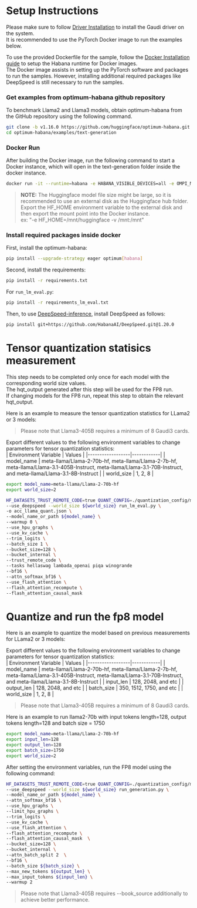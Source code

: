 # Setup Instructions

Please make sure to follow [Driver Installation](https://docs.habana.ai/en/latest/Installation_Guide/Driver_Installation.html) to install the Gaudi driver on the system.  
It is recommended to use the PyTorch Docker image to run the examples below.

To use the provided Dockerfile for the sample, follow the [Docker Installation guide](https://docs.habana.ai/en/latest/Installation_Guide/Additional_Installation/Docker_Installation.html) to setup the Habana runtime for Docker images.  
The Docker image assists in setting up the PyTorch software and packages to run the samples. However, installing additional required packages like DeepSpeed is still necessary to run the samples. 

### Get examples from optimum-habana github repository
To benchmark Llama2 and Llama3 models, obtain optimum-habana from the GitHub repository using the following command.
```bash
git clone -b v1.16.0 https://github.com/huggingface/optimum-habana.git
cd optimum-habana/examples/text-generation
```

### Docker Run
After building the Docker image, run the following command to start a Docker instance, which will open in the text-generation folder inside the docker instance.
```bash
docker run -it --runtime=habana -e HABANA_VISIBLE_DEVICES=all -e OMPI_MCA_btl_vader_single_copy_mechanism=none   --cap-add=ALL --privileged=true  --net=host --ipc=host  -v "$PWD/../../":/workspace --workdir  /workspace/examples/text-generation  vault.habana.ai/gaudi-docker/1.20.0/ubuntu24.04/habanalabs/pytorch-installer-2.6.0:latest
```
>**NOTE:**
> The Huggingface model file size might be large, so it is recommended to use an external disk as the Huggingface hub folder. \
> Export the HF_HOME environment variable to the external disk and then export the mount point into the Docker instance. \
> ex: "-e HF_HOME=/mnt/huggingface -v /mnt:/mnt"

### Install required packages inside docker
First, install the optimum-habana:
```bash
pip install --upgrade-strategy eager optimum[habana]
```

Second, install the requirements:
```bash
pip install -r requirements.txt
```

For `run_lm_eval.py`:
```bash
pip install -r requirements_lm_eval.txt
```

Then, to use [DeepSpeed-inference](https://docs.habana.ai/en/latest/PyTorch/DeepSpeed/Inference_Using_DeepSpeed.html), install DeepSpeed as follows: 
```bash
pip install git+https://github.com/HabanaAI/DeepSpeed.git@1.20.0
```


# Tensor quantization statisics measurement
This step needs to be completed only once for each model with the corresponding world size values.  
The hqt_output generated after this step will be used for the FP8 run.  
If changing models for the FP8 run, repeat this step to obtain the relevant hqt_output.  

Here is an example to measure the tensor quantization statistics for LLama2 or 3 models:  
> Please note that Llama3-405B requires a minimum of 8 Gaudi3 cards.

Export different values to the following environment variables to change parameters for tensor quantization statistics:  
| Environment Variable | Values |
|------------------|------------|
| model_name | meta-llama/Llama-2-70b-hf,  meta-llama/Llama-2-7b-hf, meta-llama/Llama-3.1-405B-Instruct, meta-llama/Llama-3.1-70B-Instruct, and meta-llama/Llama-3.1-8B-Instruct |
| world_size | 1, 2, 8 |

```bash
export model_name=meta-llama/Llama-2-70b-hf
export world_size=2
```

```bash
HF_DATASETS_TRUST_REMOTE_CODE=true QUANT_CONFIG=./quantization_config/maxabs_measure.json TQDM_DISABLE=1 python3 ../gaudi_spawn.py \
--use_deepspeed --world_size ${world_size} run_lm_eval.py \
-o acc_llama_quant.json \
--model_name_or_path ${model_name} \
--warmup 0 \
--use_hpu_graphs \
--use_kv_cache \
--trim_logits \
--batch_size 1 \
--bucket_size=128 \
--bucket_internal \
--trust_remote_code \
--tasks hellaswag lambada_openai piqa winogrande 
--bf16 \
--attn_softmax_bf16 \
--use_flash_attention \
--flash_attention_recompute \
--flash_attention_causal_mask
```

# Quantize and run the fp8 model

Here is an example to quantize the model based on previous measurements for LLama2 or 3 models:

Export different values to the following environment variables to change parameters for tensor quantization statistics:  
| Environment Variable | Values |
|------------------|------------|
| model_name | meta-llama/Llama-2-70b-hf, meta-llama/Llama-2-7b-hf, meta-llama/Llama-3.1-405B-Instruct, meta-llama/Llama-3.1-70B-Instruct, and meta-llama/Llama-3.1-8B-Instruct |
| input_len | 128, 2048, and etc |
| output_len | 128, 2048, and etc |
| batch_size | 350, 1512, 1750, and etc |
| world_size | 1, 2, 8 |

> Please note that Llama3-405B requires a minimum of 8 Gaudi3 cards.

Here is an example to run llama2-70b with input tokens length=128, output tokens length=128 and batch size = 1750 
```bash
export model_name=meta-llama/Llama-2-70b-hf
export input_len=128
export output_len=128
export batch_size=1750
export world_size=2
```
After setting the environment variables, run the FP8 model using the following command:  
```bash
HF_DATASETS_TRUST_REMOTE_CODE=true QUANT_CONFIG=./quantization_config/maxabs_quant.json TQDM_DISABLE=1 python3 ../gaudi_spawn.py \
--use_deepspeed --world_size ${world_size} run_generation.py \
--model_name_or_path ${model_name} \
--attn_softmax_bf16 \
--use_hpu_graphs \
--limit_hpu_graphs \
--trim_logits \
--use_kv_cache \
--use_flash_attention \
--flash_attention_recompute \
--flash_attention_causal_mask  \
--bucket_size=128 \
--bucket_internal \
--attn_batch_split 2  \
--bf16 \
--batch_size ${batch_size} \
--max_new_tokens ${output_len} \
--max_input_tokens ${input_len} \
--warmup 2
```
> Please note that Llama3-405B requires --book_source additionally to achieve better performance.


